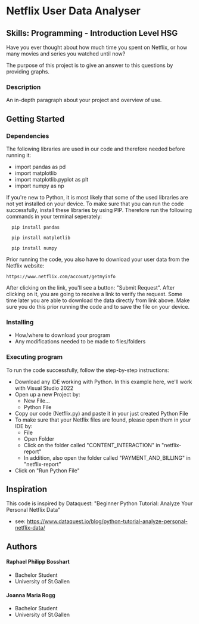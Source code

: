 # Netflix User Data Analyser
## Skills: Programming - Introduction Level HSG

Have you ever thought about how much time you spent on Netflix, or how many movies and series you watched until now? 

The purpose of this project is to give an answer to this questions by providing graphs. 

### Description

An in-depth paragraph about your project and overview of use.

## Getting Started

### Dependencies
The following libraries are used in our code and therefore needed before running it:
* import pandas as pd
* import matplotlib
* import matplotlib.pyplot as plt
* import numpy as np

If you're new to Python, it is most likely that some of the used libraries are not yet installed on your device. 
To make sure that you can run the code successfully, install these libraries by using PIP. Therefore run the following commands in your terminal seperately:
```
  pip install pandas
```
```
  pip install matplotlib
```
```
  pip install numpy
```
Prior running the code, you also have to download your user data from the Netflix website:
```
https://www.netflix.com/account/getmyinfo
```
After clicking on the link, you'll see a button: "Submit Request". After clicking on it, you are going to receive a link to verify the request. Some time later you are able to download the data directly from link above. Make sure you do this prior running the code and to save the file on your device.

### Installing

* How/where to download your program
* Any modifications needed to be made to files/folders

### Executing program

To run the code successfully, follow the step-by-step instructions:

* Download any IDE working with Python. In this example here, we'll work with Visual Studio 2022
* Open up a new Project by:
    * New File...
    * Python File
* Copy our code (Netflix.py) and paste it in your just created Python File
* To make sure that your Netflix files are found, please open them in your IDE by:
    * File
    * Open Folder
    * Click on the folder called "CONTENT_INTERACTION" in "netflix-report"
    * In addition, also open the folder called "PAYMENT_AND_BILLING" in "netflix-report"
 * Click on "Run Python File"
 
## Inspiration
This code is inspired by Dataquest: "Beginner Python Tutorial: Analyze Your Personal Netflix Data" 
* see: https://www.dataquest.io/blog/python-tutorial-analyze-personal-netflix-data/

## Authors

#### Raphael Philipp Bosshart 
* Bachelor Student
* University of St.Gallen 

#### Joanna Maria Rogg 
* Bachelor Student
* University of St.Gallen

